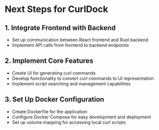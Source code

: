 # Next Steps for CurlDock

## 1. Integrate Frontend with Backend
- Set up communication between React frontend and Rust backend
- Implement API calls from frontend to backend endpoints

## 2. Implement Core Features
- Create UI for generating curl commands
- Develop functionality to convert curl commands to UI representation
- Implement script searching and management capabilities

## 3. Set Up Docker Configuration
- Create Dockerfile for the application
- Configure Docker Compose for easy development and deployment
- Set up volume mapping for accessing local curl scripts
